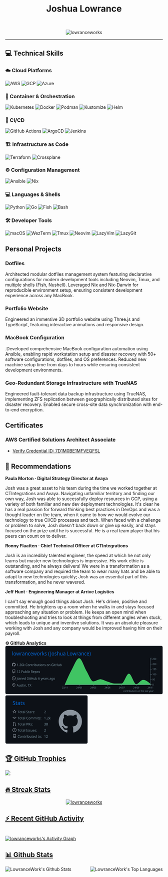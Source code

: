 <h1 align="center">Joshua Lowrance</h1>
<br/>

<p align="center">
<img src="https://readme-typing-svg.herokuapp.com?color=1AF761&lines=DevOps+Engineer+with+5%2B+years+of+expertise;Empowering+developers+through+automated+workflows;Streamlining+deployments+with+DevOps%2FGitOps;Building+scalable+infrastructure+as+code;Reducing+deployment+times+by+70%25&center=true&width=800&height=90" alt="lowranceworks">
</p>

<hr/>

<h2>💻 Technical Skills</h2>

<h3>☁️ Cloud Platforms</h3>
<div class="skill-badges">
  <img src="https://img.shields.io/badge/Cloud-AWS-informational?style=flat&logo=amazonwebservices&logoColor=white&color=3bac3a" alt="AWS">
  <img src="https://img.shields.io/badge/Cloud-GCP-informational?style=flat&logo=google-cloud&logoColor=white&color=3bac3a" alt="GCP">
  <img src="https://img.shields.io/badge/Cloud-Azure-informational?style=flat&logo=microsoftazure&logoColor=white&color=3bac3a" alt="Azure">
</div>

<h3>🐳 Container & Orchestration</h3>
<div class="skill-badges">
  <img src="https://img.shields.io/badge/Container%20Orchestration-Kubernetes-informational?style=flat&logo=kubernetes&logoColor=white&color=3bac3a" alt="Kubernetes">
  <img src="https://img.shields.io/badge/Containerization-Docker-informational?style=flat&logo=docker&logoColor=white&color=3bac3a" alt="Docker">
  <img src="https://img.shields.io/badge/Containerization-Podman-informational?style=flat&logo=podman&logoColor=white&color=3bac3a" alt="Podman">
  <img src="https://img.shields.io/badge/K8s%20Configuration%20Management-Kustomize-informational?style=flat&logo=kubernetes&logoColor=white&color=3bac3a" alt="Kustomize">
  <img src="https://img.shields.io/badge/K8s%20Package%20Manager-Helm-informational?style=flat&logo=helm&logoColor=white&color=3bac3a" alt="Helm">
</div>

<h3>🚀 CI/CD</h3>
<div class="skill-badges">
  <img src="https://img.shields.io/badge/CI/CD-Github_Actions-informational?style=flat&logo=github&logoColor=white&color=3bac3a" alt="GitHub Actions">
  <img src="https://img.shields.io/badge/CI/CD-ArgoCD-informational?style=flat&logo=argo&logoColor=white&color=3bac3a" alt="ArgoCD">
  <img src="https://img.shields.io/badge/CI/CD-Jenkins-informational?style=flat&logo=jenkins&logoColor=white&color=3bac3a" alt="Jenkins">
</div>

<h3>🏗️ Infrastructure as Code</h3>
<div class="skill-badges">
  <img src="https://img.shields.io/badge/Infrastructure%20as%20Code-Terraform-informational?style=flat&logo=terraform&logoColor=white&color=3bac3a" alt="Terraform">
  <img src="https://img.shields.io/badge/Infrastructure%20as%20Code-Crossplane-informational?style=flat&logo=cncf&logoColor=white&color=3bac3a" alt="Crossplane">
</div>

<h3>⚙️ Configuration Management</h3>
<div class="skill-badges">
  <img src="https://img.shields.io/badge/Configuration%20Management-Ansible-informational?style=flat&logo=ansible&logoColor=white&color=3bac3a" alt="Ansible">
  <img src="https://img.shields.io/badge/Configuration%20Management-Nix-informational?style=flat&logo=nixos&logoColor=white&color=3bac3a" alt="Nix">
</div>

<h3>💻 Languages & Shells</h3>
<div class="skill-badges">
  <img src="https://img.shields.io/badge/Language-Python-informational?style=flat&logo=python&logoColor=white&color=3bac3a" alt="Python">
  <img src="https://img.shields.io/badge/Language-Go-informational?style=flat&logo=go&logoColor=white&color=3bac3a" alt="Go">
  <img src="https://img.shields.io/badge/Shell-Fish-informational?style=flat&logo=gnu-bash&logoColor=white&color=3bac3a" alt="Fish">
  <img src="https://img.shields.io/badge/Shell-Bash-informational?style=flat&logo=gnubash&logoColor=white&color=3bac3a" alt="Bash">
</div>

<h3>🛠️ Developer Tools</h3>
<div class="skill-badges">
  <img src="https://img.shields.io/badge/OS-macOS-informational?style=flat&logo=macos&logoColor=white&color=3bac3a" alt="macOS">
  <img src="https://img.shields.io/badge/Terminal-WezTerm-informational?style=flat&logo=wezterm&logoColor=white&color=3bac3a" alt="WezTerm">
  <img src="https://img.shields.io/badge/Multiplexer-Tmux-informational?style=flat&logo=tmux&logoColor=white&color=3bac3a" alt="Tmux">
  <img src="https://img.shields.io/badge/Editor-Neovim-informational?style=flat&logo=neovim&logoColor=white&color=3bac3a" alt="Neovim">
  <img src="https://img.shields.io/badge/Neovim_Framework-LazyVim-informational?style=flat&logo=neovim&logoColor=white&color=3bac3a" alt="LazyVim">
  <img src="https://img.shields.io/badge/Git_UI-LazyGit-informational?style=flat&logo=git&logoColor=white&color=3bac3a" alt="LazyGit">
</div>

## Personal Projects

### Dotfiles

Architected modular dotfiles management system featuring declarative configurations for modern development tools including Neovim, Tmux, and multiple shells (Fish, Nushell). Leveraged Nix and Nix-Darwin for reproducible environment setup, ensuring consistent development experience across any MacBook.

### Portfolio Website

Engineered an immersive 3D portfolio website using Three.js and TypeScript, featuring interactive animations and responsive design.

### MacBook Configuration

.Developed comprehensive MacBook configuration automation using Ansible, enabling rapid workstation setup and disaster recovery with 50+ software configurations, dotfiles, and OS preferences. Reduced new machine setup time from days to hours while ensuring consistent development environments.

### Geo-Redundant Storage Infrastructure with TrueNAS

Engineered fault-tolerant data backup infrastructure using TrueNAS, implementing ZFS replication between geographically distributed sites for disaster recovery. Enabled secure cross-site data synchronization with end-to-end encryption.

## Certificates

### AWS Certified Solutions Architect Associate

- [Verify Credential ID: 7D1M0BE1MFVEQFSL](https://cp.certmetrics.com/amazon/en/public/verify/credential/7D1M0BE1MFVEQFSL)

## 🤔 Recommendations

  <section class="left" id="recommendations">
    <p>
      <b>Paula Morton · Digital Strategy Director at Avaya</b>
    </p>
    Josh was a great asset to his team during the time we worked together at CTIntegrations and Avaya. Navigating unfamiliar
    territory and finding our own way, Josh was able to successfully deploy resources in GCP, using a variety of both familiar
    and new dev deployment technologies. It's clear he has a real passion for forward thinking best practices in DevOps and
    was a thought leader on the team, when it came to how we would evolve our technology to true CI/CD processes and tech.
    When faced with a challenge or problem to solve, Josh doesn't back down or give up easily, and stays focused on the prize
    until he is successful. He is a real team player that his peers can count on to deliver.
    <p>
    </p>
    <p>
      <b>Ronny Flaatten · Chief Technical Officer at CTIntegrations</b>
    </p>
    Josh is an incredibly talented engineer, the speed at which he not only learns but master new technologies is
    impressive. His work ethic is outstanding, and he always delivers! We were in a transformation as a software
    company and required the team to wear many hats and be able to adapt to new technologies quickly; Josh was an
    essential part of this transformation, and he never wavered.
    </p>
    <p>
    <b>Jeff Hunt · Engineering Manager at Arrive Logistics</b>
    </p>
    <p>
    I can't say enough good things about Josh. He's driven, positive and committed. He brightens up a room when he
    walks in and stays focused approaching any situation or problem. He keeps an open mind when troubleshooting and
    tries to look at things from different angles when stuck, which leads to unique and inventive solutions. It was
    an absolute pleasure working with Josh and any company would be improved having him on their payroll.
    </p>
  </section>

  <summary><b>⚙️ GitHub Analytics</b></summary>
<a href="https://github.com/lowranceworks">
   <img height="155em" src="https://raw.githubusercontent.com/lowranceworks/github-profile-summary-cards/master/profile-summary-card-output/github_dark/0-profile-details.svg" alt="Joshua Lowrance github stats" />
    <img height="155em" src="https://raw.githubusercontent.com/lowranceworks/github-profile-summary-cards/master/profile-summary-card-output/github_dark/3-stats.svg" alt="Joshua Lowrance github stats" />
<br>

## 🏆 GitHub Trophies

![](https://github-profile-trophy.vercel.app/?username=lowranceworks&theme=radical&no-frame=false&no-bg=false&margin-w=4)

## 🔥 Streak Stats

<p align="center">
	<img align="center" src="https://github-readme-streak-stats.herokuapp.com/?user=lowranceworks&theme=catppuccin-mocha&hide_border=true" alt="lowranceworks" />
</p>

## ⚡ Recent GitHub Activity

<br/>
<img alt="lowranceworks's Activity Graph" src="https://github-readme-activity-graph.vercel.app/graph?username=lowranceworks&custom_title=LowranceWork's%20Contribution%20Graph&bg_color=1F222E&color=F8D866&line=F85D7F&point=FFFFFF&hide_border=false" />
<br/>

## 📊 Github Stats

<img align="left" alt="LowranceWork's Github Stats" src="https://github-readme-stats.vercel.app/api?username=lowranceworks&show_icons=true&include_all_commits=true&count_private=true&icon_color=fff&text_color=fff&bg_color=DEG,000,000,001,002,003" height="170px"/>
<img align="right" alt="LowranceWork's Top Languages" src="https://github-readme-stats.vercel.app/api/top-langs/?username=lowranceworks&layout=compact&langs_count=8&theme=dark&hide_border=false&title_color=F85D7F&icon_color=F8D866" height="170px"/>
